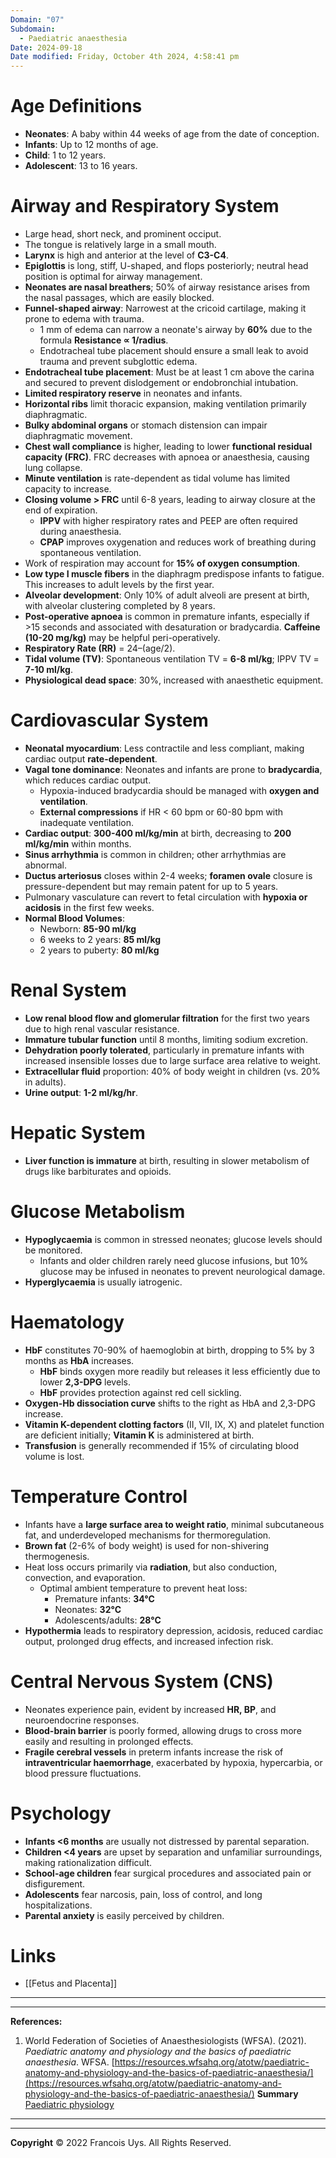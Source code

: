 ```yaml
---
Domain: "07"
Subdomain:
  - Paediatric anaesthesia
Date: 2024-09-18
Date modified: Friday, October 4th 2024, 4:58:41 pm
---
```


# Age Definitions
- **Neonates**: A baby within 44 weeks of age from the date of conception.
- **Infants**: Up to 12 months of age.
- **Child**: 1 to 12 years.
- **Adolescent**: 13 to 16 years.

# Airway and Respiratory System
- Large head, short neck, and prominent occiput.
- The tongue is relatively large in a small mouth.
- **Larynx** is high and anterior at the level of **C3-C4**.
- **Epiglottis** is long, stiff, U-shaped, and flops posteriorly; neutral head position is optimal for airway management.
- **Neonates are nasal breathers**; 50% of airway resistance arises from the nasal passages, which are easily blocked.
- **Funnel-shaped airway**: Narrowest at the cricoid cartilage, making it prone to edema with trauma.
  - 1 mm of edema can narrow a neonate's airway by **60%** due to the formula **Resistance ∝ 1/radius**.
  - Endotracheal tube placement should ensure a small leak to avoid trauma and prevent subglottic edema.
- **Endotracheal tube placement**: Must be at least 1 cm above the carina and secured to prevent dislodgement or endobronchial intubation.
- **Limited respiratory reserve** in neonates and infants.
- **Horizontal ribs** limit thoracic expansion, making ventilation primarily diaphragmatic.
- **Bulky abdominal organs** or stomach distension can impair diaphragmatic movement.
- **Chest wall compliance** is higher, leading to lower **functional residual capacity (FRC)**. FRC decreases with apnoea or anaesthesia, causing lung collapse.
- **Minute ventilation** is rate-dependent as tidal volume has limited capacity to increase.
- **Closing volume > FRC** until 6-8 years, leading to airway closure at the end of expiration.
  - **IPPV** with higher respiratory rates and PEEP are often required during anaesthesia.
  - **CPAP** improves oxygenation and reduces work of breathing during spontaneous ventilation.
- Work of respiration may account for **15% of oxygen consumption**.
- **Low type I muscle fibers** in the diaphragm predispose infants to fatigue. This increases to adult levels by the first year.
- **Alveolar development**: Only 10% of adult alveoli are present at birth, with alveolar clustering completed by 8 years.
- **Post-operative apnoea** is common in premature infants, especially if >15 seconds and associated with desaturation or bradycardia. **Caffeine (10-20 mg/kg)** may be helpful peri-operatively.
- **Respiratory Rate (RR)** = 24–(age/2).
- **Tidal volume (TV)**: Spontaneous ventilation TV = **6-8 ml/kg**; IPPV TV = **7-10 ml/kg**.
- **Physiological dead space**: 30%, increased with anaesthetic equipment.

# Cardiovascular System
- **Neonatal myocardium**: Less contractile and less compliant, making cardiac output **rate-dependent**.
- **Vagal tone dominance**: Neonates and infants are prone to **bradycardia**, which reduces cardiac output.
  - Hypoxia-induced bradycardia should be managed with **oxygen and ventilation**.
  - **External compressions** if HR < 60 bpm or 60-80 bpm with inadequate ventilation.
- **Cardiac output**: **300-400 ml/kg/min** at birth, decreasing to **200 ml/kg/min** within months.
- **Sinus arrhythmia** is common in children; other arrhythmias are abnormal.
- **Ductus arteriosus** closes within 2-4 weeks; **foramen ovale** closure is pressure-dependent but may remain patent for up to 5 years.
- Pulmonary vasculature can revert to fetal circulation with **hypoxia or acidosis** in the first few weeks.
- **Normal Blood Volumes**:
  - Newborn: **85-90 ml/kg**
  - 6 weeks to 2 years: **85 ml/kg**
  - 2 years to puberty: **80 ml/kg**

# Renal System
- **Low renal blood flow and glomerular filtration** for the first two years due to high renal vascular resistance.
- **Immature tubular function** until 8 months, limiting sodium excretion.
- **Dehydration poorly tolerated**, particularly in premature infants with increased insensible losses due to large surface area relative to weight.
- **Extracellular fluid** proportion: 40% of body weight in children (vs. 20% in adults).
- **Urine output**: **1-2 ml/kg/hr**.

# Hepatic System
- **Liver function is immature** at birth, resulting in slower metabolism of drugs like barbiturates and opioids.

# Glucose Metabolism
- **Hypoglycaemia** is common in stressed neonates; glucose levels should be monitored.
  - Infants and older children rarely need glucose infusions, but 10% glucose may be infused in neonates to prevent neurological damage.
- **Hyperglycaemia** is usually iatrogenic.

# Haematology
- **HbF** constitutes 70-90% of haemoglobin at birth, dropping to 5% by 3 months as **HbA** increases.
  - **HbF** binds oxygen more readily but releases it less efficiently due to lower **2,3-DPG** levels.
  - **HbF** provides protection against red cell sickling.
- **Oxygen-Hb dissociation curve** shifts to the right as HbA and 2,3-DPG increase.
- **Vitamin K-dependent clotting factors** (II, VII, IX, X) and platelet function are deficient initially; **Vitamin K** is administered at birth.
- **Transfusion** is generally recommended if 15% of circulating blood volume is lost.

# Temperature Control
- Infants have a **large surface area to weight ratio**, minimal subcutaneous fat, and underdeveloped mechanisms for thermoregulation.
- **Brown fat** (2-6% of body weight) is used for non-shivering thermogenesis.
- Heat loss occurs primarily via **radiation**, but also conduction, convection, and evaporation.
  - Optimal ambient temperature to prevent heat loss:
	- Premature infants: **34°C**
	- Neonates: **32°C**
	- Adolescents/adults: **28°C**
- **Hypothermia** leads to respiratory depression, acidosis, reduced cardiac output, prolonged drug effects, and increased infection risk.

# Central Nervous System (CNS)
- Neonates experience pain, evident by increased **HR, BP**, and neuroendocrine responses.
- **Blood-brain barrier** is poorly formed, allowing drugs to cross more easily and resulting in prolonged effects.
- **Fragile cerebral vessels** in preterm infants increase the risk of **intraventricular haemorrhage**, exacerbated by hypoxia, hypercarbia, or blood pressure fluctuations.

# Psychology
- **Infants <6 months** are usually not distressed by parental separation.
- **Children <4 years** are upset by separation and unfamiliar surroundings, making rationalization difficult.
- **School-age children** fear surgical procedures and associated pain or disfigurement.
- **Adolescents** fear narcosis, pain, loss of control, and long hospitalizations.
- **Parental anxiety** is easily perceived by children.

# Links
- [[Fetus and Placenta]]

---

---
**References:**  

1. World Federation of Societies of Anaesthesiologists (WFSA). (2021). _Paediatric anatomy and physiology and the basics of paediatric anaesthesia_. WFSA. [https://resources.wfsahq.org/atotw/paediatric-anatomy-and-physiology-and-the-basics-of-paediatric-anaesthesia/](https://resources.wfsahq.org/atotw/paediatric-anatomy-and-physiology-and-the-basics-of-paediatric-anaesthesia/)
**Summary**
[Paediatric physiology](https://www.frcamindmaps.org/mindmaps/charliecox/paedsphysiology/paedsphysiology.html)

---------------------------------------------------------------------------------------------
---
**Copyright**
© 2022 Francois Uys. All Rights Reserved.
